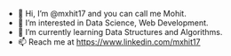 - 👋 Hi, I’m @mxhit17 and you can call me Mohit.
- 👀 I’m interested in Data Science, Web Development.
- 🌱 I’m currently learning Data Structures and Algorithms.
- 📫 Reach me at https://www.linkedin.com/mxhit17

<!---
mxhit17/mxhit17 is a ✨ special ✨ repository because its `README.md` (this file) appears on your GitHub profile.
You can click the Preview link to take a look at your changes.
--->
